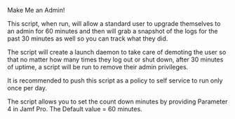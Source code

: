 Make Me an Admin!

This script, when run, will allow a standard user to upgrade themselves to an admin for 60 minutes and then will grab a snapshot of the logs for the past 30 minutes as well so you can track what they did. 

The script will create a launch daemon to take care of demoting the user so that no matter how many times they log out or shut down, after 30 minutes of uptime, a script will be run to remove their admin privileges. 

It is recommended to push this script as a policy to self service to run only once per day.

The script allows you to set the count down minutes by providing 
Parameter 4 in Jamf Pro. The Default value = 60 minutes.
